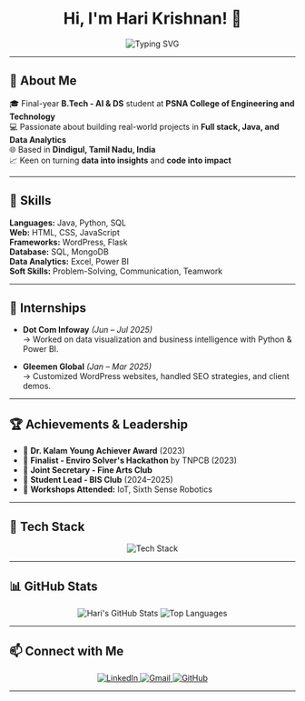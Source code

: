 <p align="center">
  <h1 align="center">Hi, I'm Hari Krishnan! 👋</h1>
</p>

<p align="center">
  <img src="https://readme-typing-svg.demolab.com?font=Fira+Code&weight=500&size=22&duration=3000&pause=500&color=00FFFF&center=true&vCenter=true&width=500&lines=AI+%26+DS+Student;Aspiring+Software+Engineer;Web+Developer;Problem+Solver+%7C+Team+Player" alt="Typing SVG" />
</p>

---

## 🚀 About Me

🎓 Final-year **B.Tech - AI & DS** student at **PSNA College of Engineering and Technology**  
💻 Passionate about building real-world projects in **Full stack, Java, and Data Analytics**  
🌐 Based in **Dindigul, Tamil Nadu, India**  
📈 Keen on turning **data into insights** and **code into impact**

---

## 🧠 Skills

**Languages:** Java, Python, SQL  
**Web:** HTML, CSS, JavaScript  
**Frameworks:** WordPress, Flask  
**Database:** SQL, MongoDB  
**Data Analytics:** Excel, Power BI  
**Soft Skills:** Problem-Solving, Communication, Teamwork

---

## 🧪 Internships

- **Dot Com Infoway** *(Jun – Jul 2025)*  
  → Worked on data visualization and business intelligence with Python & Power BI.

- **Gleemen Global** *(Jan – Mar 2025)*  
  → Customized WordPress websites, handled SEO strategies, and client demos.

---

## 🏆 Achievements & Leadership

- 🏅 **Dr. Kalam Young Achiever Award** (2023)  
- 🧠 **Finalist - Enviro Solver's Hackathon** by TNPCB (2023)  
- 🎨 **Joint Secretary - Fine Arts Club**  
- 📏 **Student Lead - BIS Club** (2024–2025)  
- 🧰 **Workshops Attended:** IoT, Sixth Sense Robotics

---

## 🔧 Tech Stack

<p align="center">
  <img src="https://skillicons.dev/icons?i=python,java,html,css,js,figma,flask,wordpress,mongodb,sql,git,github,powerbi" alt="Tech Stack" />
</p>

---

## 📊 GitHub Stats

<p align="center">
  <img src="https://github-readme-stats.vercel.app/api?username=Hari-i3&show_icons=true&theme=radical" alt="Hari's GitHub Stats" />
  <img src="https://github-readme-stats.vercel.app/api/top-langs/?username=Hari-i3&layout=compact&theme=radical" alt="Top Languages" />
</p>

---

## 📫 Connect with Me

<p align="center">
  <a href="https://www.linkedin.com/in/hari-krishnan-m-773410265">
    <img src="https://img.shields.io/badge/LinkedIn-Hari%20Krishnan-blue?style=flat&logo=linkedin" alt="LinkedIn" />
  </a>
  <a href="mailto:hari021krishnan@gmail.com">
    <img src="https://img.shields.io/badge/Email-hari021krishnan%40gmail.com-red?style=flat&logo=gmail" alt="Gmail" />
  </a>
  <a href="https://github.com/Hari-i3">
    <img src="https://img.shields.io/badge/GitHub-Hari--i3-black?style=flat&logo=github" alt="GitHub" />
  </a>
</p>

---
